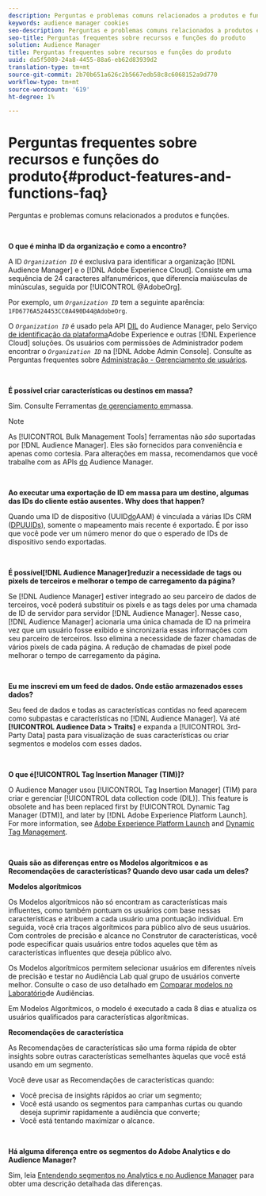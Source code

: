 ```yaml
---
description: Perguntas e problemas comuns relacionados a produtos e funções.
keywords: audience manager cookies
seo-description: Perguntas e problemas comuns relacionados a produtos e funções.
seo-title: Perguntas frequentes sobre recursos e funções do produto
solution: Audience Manager
title: Perguntas frequentes sobre recursos e funções do produto
uuid: da5f5089-24a8-4455-88a6-eb62d83939d2
translation-type: tm+mt
source-git-commit: 2b70b651a626c2b5667edb58c8c6068152a9d770
workflow-type: tm+mt
source-wordcount: '619'
ht-degree: 1%

---
```



# Perguntas frequentes sobre recursos e funções do produto{#product-features-and-functions-faq}

Perguntas e problemas comuns relacionados a produtos e funções.

 

<!-- 

faq_features_functions.xml

 -->

**O que é minha ID da organização e como a encontro?**

A ID *`Organization ID`* é exclusiva para identificar a organização [!DNL Audience Manager] e o [!DNL Adobe Experience Cloud]. Consiste em uma sequência de 24 caracteres alfanuméricos, que diferencia maiúsculas de minúsculas, seguida por [!UICONTROL @AdobeOrg].

Por exemplo, um *`Organization ID`* tem a seguinte aparência: `1FD6776A524453CC0A490D44@AdobeOrg`.

O *`Organization ID`* é usado pela API [DIL](../dil/dil-overview.md) do Audience Manager, pelo Serviço [de identificação da plataforma](https://docs.adobe.com/content/help/en/id-service/using/home.html)Adobe Experience e outras [!DNL Experience Cloud] soluções. Os usuários com permissões de Administrador podem encontrar o *`Organization ID`* na [!DNL Adobe Admin Console]. Consulte as Perguntas frequentes sobre [Administração - Gerenciamento de usuários](https://docs.adobe.com/content/help/en/core-services/interface/manage-users-and-products/admin-getting-started.html).

 

**É possível criar características ou destinos em massa?**

Sim. Consulte Ferramentas [de gerenciamento em](../reference/bulk-management-tools/bulk-management-intro.md)massa.

>[!NOTE]
>
>As [!UICONTROL Bulk Management Tools] ferramentas não *são* suportadas por [!DNL Audience Manager]. Eles são fornecidos para conveniência e apenas como cortesia. Para alterações em massa, recomendamos que você trabalhe com as APIs [do](../api/api.md) Audience Manager.

 

**Ao executar uma exportação de ID em massa para um destino, algumas das IDs do cliente estão ausentes. Why does that happen?**

Quando uma ID de dispositivo (UUID[do](../reference/ids-in-aam.md)AAM) é vinculada a várias IDs CRM ([DPUUIDs](../reference/ids-in-aam.md)), somente o mapeamento mais recente é exportado. É por isso que você pode ver um número menor do que o esperado de IDs de dispositivo sendo exportadas.

 

**É possível[!DNL Audience Manager]reduzir a necessidade de tags ou pixels de terceiros e melhorar o tempo de carregamento da página?**

Se [!DNL Audience Manager] estiver integrado ao seu parceiro de dados de terceiros, você poderá substituir os pixels e as tags deles por uma chamada de ID de servidor para servidor [!DNL Audience Manager]. Nesse caso, [!DNL Audience Manager] acionaria uma única chamada de ID na primeira vez que um usuário fosse exibido e sincronizaria essas informações com seu parceiro de terceiros. Isso elimina a necessidade de fazer chamadas de vários pixels de cada página. A redução de chamadas de pixel pode melhorar o tempo de carregamento da página.

 

**Eu me inscrevi em um feed de dados. Onde estão armazenados esses dados?**

Seu feed de dados e todas as características contidas no feed aparecem como subpastas e características no [!DNL Audience Manager]. Vá até **[!UICONTROL Audience Data > Traits]** e expanda a [!UICONTROL 3rd-Party Data] pasta para visualização de suas características ou criar segmentos e modelos com esses dados.

 

**O que é[!UICONTROL Tag Insertion Manager (TIM)]?**

O Audience Manager usou [!UICONTROL Tag Insertion Manager] (TIM) para criar e gerenciar [!UICONTROL data collection code (DIL)]. This feature is obsolete and has been replaced first by [!UICONTROL Dynamic Tag Manager (DTM)], and later by [!DNL Adobe Experience Platform Launch]. For more information, see [Adobe Experience Platform Launch](https://docs.adobelaunch.com/) and [Dynamic Tag Management](https://docs.adobe.com/content/help/en/dtm/using/dtm-home.html).

 

**Quais são as diferenças entre os Modelos algorítmicos e as Recomendações de características? Quando devo usar cada um deles?**

**Modelos algorítmicos**

Os Modelos algorítmicos não só encontram as características mais influentes, como também pontuam os usuários com base nessas características e atribuem a cada usuário uma pontuação individual. Em seguida, você cria traços algorítmicos para público alvo de seus usuários. Com controles de precisão e alcance no Construtor de características, você pode especificar quais usuários entre todos aqueles que têm as características influentes que deseja público alvo.

Os Modelos algorítmicos permitem selecionar usuários em diferentes níveis de precisão e testar no Audiência Lab qual grupo de usuários converte melhor. Consulte o caso de uso detalhado em [Comparar modelos no Laboratório](../features/audience-lab/audience-lab-use-cases.md#compare-models)de Audiências.

Em Modelos Algorítmicos, o modelo é executado a cada 8 dias e atualiza os usuários qualificados para características algorítmicas.

**Recomendações de característica**

As Recomendações de características são uma forma rápida de obter insights sobre outras características semelhantes àquelas que você está usando em um segmento.

Você deve usar as Recomendações de características quando:

* Você precisa de insights rápidos ao criar um segmento;
* Você está usando os segmentos para campanhas curtas ou quando deseja suprimir rapidamente a audiência que converte;
* Você está tentando maximizar o alcance.

 

**Há alguma diferença entre os segmentos do Adobe Analytics e do Audience Manager?**

Sim, leia [Entendendo segmentos no Analytics e no Audience Manager](https://docs.adobe.com/content/help/en/analytics/integration/audience-analytics/audience-analytics-workflow/aam-analytics-segments.html) para obter uma descrição detalhada das diferenças.
